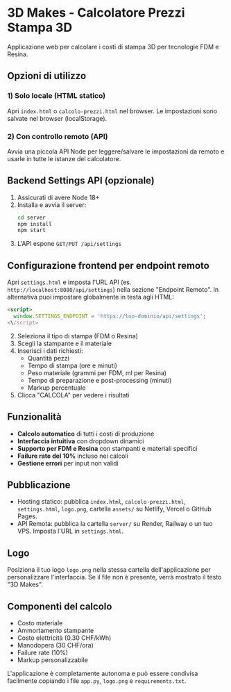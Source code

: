 # 3D Makes - Calcolatore Prezzi Stampa 3D

Applicazione web per calcolare i costi di stampa 3D per tecnologie FDM e Resina.

## Opzioni di utilizzo

### 1) Solo locale (HTML statico)
Apri `index.html` o `calcolo-prezzi.html` nel browser. Le impostazioni sono salvate nel browser (localStorage).

### 2) Con controllo remoto (API)
Avvia una piccola API Node per leggere/salvare le impostazioni da remoto e usarle in tutte le istanze del calcolatore.

## Backend Settings API (opzionale)

1. Assicurati di avere Node 18+
2. Installa e avvia il server:
   ```bash
   cd server
   npm install
   npm start
   ```
3. L'API espone `GET/PUT /api/settings`

## Configurazione frontend per endpoint remoto

Apri `settings.html` e imposta l'URL API (es. `http://localhost:8080/api/settings`) nella sezione "Endpoint Remoto". In alternativa puoi impostare globalmente in testa agli HTML:

```html
<script>
  window.SETTINGS_ENDPOINT = 'https://tuo-dominio/api/settings';
<\/script>
```
   
2. Seleziona il tipo di stampa (FDM o Resina)
3. Scegli la stampante e il materiale
4. Inserisci i dati richiesti:
   - Quantità pezzi
   - Tempo di stampa (ore e minuti)
   - Peso materiale (grammi per FDM, ml per Resina)
   - Tempo di preparazione e post-processing (minuti)
   - Markup percentuale
5. Clicca "CALCOLA" per vedere i risultati

## Funzionalità

- **Calcolo automatico** di tutti i costi di produzione
- **Interfaccia intuitiva** con dropdown dinamici
- **Supporto per FDM e Resina** con stampanti e materiali specifici
- **Failure rate del 10%** incluso nei calcoli
- **Gestione errori** per input non validi

## Pubblicazione

- Hosting statico: pubblica `index.html`, `calcolo-prezzi.html`, `settings.html`, `logo.png`, cartella `assets/` su Netlify, Vercel o GitHub Pages.
- API Remota: pubblica la cartella `server/` su Render, Railway o un tuo VPS. Imposta l'URL in `settings.html`.

## Logo

Posiziona il tuo logo `logo.png` nella stessa cartella dell'applicazione per personalizzare l'interfaccia. Se il file non è presente, verrà mostrato il testo "3D Makes".

## Componenti del calcolo

- Costo materiale
- Ammortamento stampante
- Costo elettricità (0.30 CHF/kWh)
- Manodopera (30 CHF/ora)
- Failure rate (10%)
- Markup personalizzabile

L'applicazione è completamente autonoma e può essere condivisa facilmente copiando i file `app.py`, `logo.png` e `requirements.txt`. 
